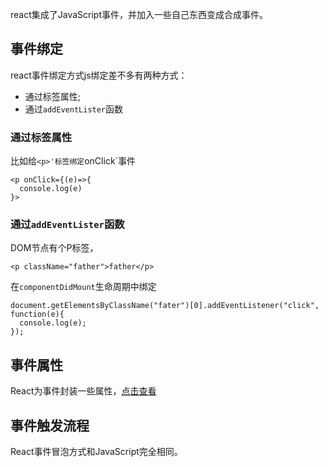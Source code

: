 react集成了JavaScript事件，并加入一些自己东西变成合成事件。
## 事件绑定
react事件绑定方式js绑定差不多有两种方式：
* 通过标签属性;
* 通过`addEventLister`函数

### 通过标签属性
比如给`<p>'标签绑定`onClick`事件
```
<p onClick={(e)=>{
  console.log(e)
}>
```
<!-- more -->
### 通过`addEventLister`函数
DOM节点有个P标签，
```
<p className="father">father</p>
```
在`componentDidMount`生命周期中绑定
```
document.getElementsByClassName("fater")[0].addEventListener("click", function(e){
  console.log(e);
});
```

## 事件属性
React为事件封装一些属性，[点击查看](https://github.com/niuben/docs/blob/master/web/react.md#事件系统)

## 事件触发流程
React事件冒泡方式和JavaScript完全相同。



